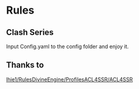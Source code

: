 # Rules
## Clash Series
Input Config.yaml to the config folder and enjoy it.

## Thanks to
[lhie1/Rules](https://github.com/lhie1/Rules)[DivineEngine/Profiles](https://github.com/DivineEngine/Profiles)[ACL4SSR/ACL4SSR](https://github.com/ACL4SSR/ACL4SSR)
